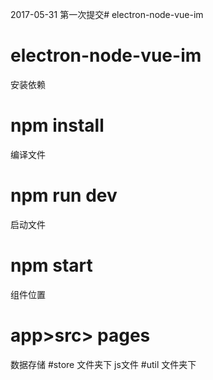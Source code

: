 2017-05-31 第一次提交# electron-node-vue-im
# electron-node-vue-im

 安装依赖 
 # npm install
 编译文件
 # npm run dev
 启动文件
 # npm start
 组件位置
 # app>src> pages
 
 数据存储
 #store 文件夹下
 js文件
 #util 文件夹下